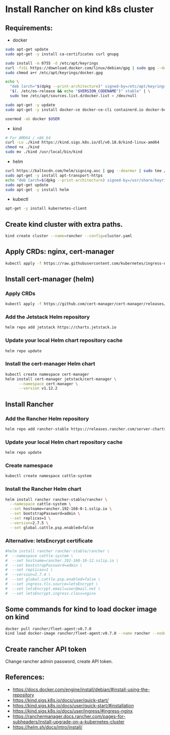 # Install Rancher on kind k8s cluster

## Requirements:
- docker
```sh
sudo apt-get update
sudo apt-get -y install ca-certificates curl gnupg

sudo install -m 0755 -d /etc/apt/keyrings
curl -fsSL https://download.docker.com/linux/debian/gpg | sudo gpg --dearmor -o /etc/apt/keyrings/docker.gpg
sudo chmod a+r /etc/apt/keyrings/docker.gpg

echo \
  "deb [arch="$(dpkg --print-architecture)" signed-by=/etc/apt/keyrings/docker.gpg] https://download.docker.com/linux/debian \
  "$(. /etc/os-release && echo "$VERSION_CODENAME")" stable" | \
  sudo tee /etc/apt/sources.list.d/docker.list > /dev/null

sudo apt-get -y update
sudo apt-get -y install docker-ce docker-ce-cli containerd.io docker-buildx-plugin docker-compose-plugin

usermod -aG docker $USER
```

- kind
```sh
# For AMD64 / x86_64
curl -Lo ./kind https://kind.sigs.k8s.io/dl/v0.18.0/kind-linux-amd64
chmod +x ./kind
sudo mv ./kind /usr/local/bin/kind
```
- helm
```sh
curl https://baltocdn.com/helm/signing.asc | gpg --dearmor | sudo tee /usr/share/keyrings/helm.gpg > /dev/null
sudo apt-get -y install apt-transport-https
echo "deb [arch=$(dpkg --print-architecture) signed-by=/usr/share/keyrings/helm.gpg] https://baltocdn.com/helm/stable/debian/ all main" | sudo tee /etc/apt/sources.list.d/helm-stable-debian.list
sudo apt-get update
sudo apt-get -y install helm
```
- kubectl
```sh
apt-get -y install kubernetes-client
```

## Create kind cluster with extra paths.

```sh
kind create cluster --name=rancher --config=cluster.yaml
```
## Apply CRDs: nginx, cert-manager

```sh
kubectl apply -f https://raw.githubusercontent.com/kubernetes/ingress-nginx/main/deploy/static/provider/kind/deploy.yaml
```

## Install cert-manager (helm)


### Apply CRDs
```sh
kubectl apply -f https://github.com/cert-manager/cert-manager/releases/download/v1.12.2/cert-manager.crds.yaml
```

### Add the Jetstack Helm repository
```sh
helm repo add jetstack https://charts.jetstack.io
```

### Update your local Helm chart repository cache
```sh
helm repo update
```

### Install the cert-manager Helm chart
```sh
kubectl create namespace cert-manager
helm install cert-manager jetstack/cert-manager \
      --namespace cert-manager \
      --version v1.12.2
```

## Install Rancher

### Add the Rancher Helm repository
```sh
helm repo add rancher-stable https://releases.rancher.com/server-charts/stable
```

### Update your local Helm chart repository cache
```sh
helm repo update
```

### Create namespace
```sh
kubectl create namespace cattle-system
```

### Install the Rancher Helm chart
```sh
helm install rancher rancher-stable/rancher \
  --namespace cattle-system \
  --set hostname=rancher.192-168-0-1.sslip.io \
  --set bootstrapPassword=admin \
  --set replicas=1 \
  --version=2.7.5 \
  --set global.cattle.psp.enabled=false
```

### Alternative: letsEncrypt certificate
```sh
#helm install rancher rancher-stable/rancher \
#  --namespace cattle-system \
#  --set hostname=rancher.192-168-10-12.sslip.io \
#  --set bootstrapPassword=admin \
#  --set replicas=1 \
#  --version=2.7.4 \
#  --set global.cattle.psp.enabled=false \
#  --set ingress.tls.source=letsEncrypt \
#  --set letsEncrypt.email=user@mail.net \
#  --set letsEncrypt.ingress.class=nginx
```


## Some commands for kind to load docker image on kind

```sh
docker pull rancher/fleet-agent:v0.7.0
kind load docker-image rancher/fleet-agent:v0.7.0 --name rancher --nodes rancher-control-plane
```

## Create rancher API token
Change rancher admin password, create API token.




## References:
- https://docs.docker.com/engine/install/debian/#install-using-the-repository
- https://kind.sigs.k8s.io/docs/user/quick-start/
- https://kind.sigs.k8s.io/docs/user/quick-start/#installation
- https://kind.sigs.k8s.io/docs/user/ingress/#ingress-nginx
- https://ranchermanager.docs.rancher.com/pages-for-subheaders/install-upgrade-on-a-kubernetes-cluster
- https://helm.sh/docs/intro/install/
